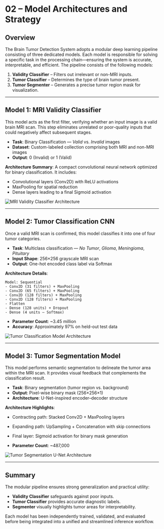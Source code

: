 # 02 – Model Architectures and Strategy

## Overview

The Brain Tumor Detection System adopts a modular deep learning pipeline consisting of three dedicated models. Each model is responsible for solving a specific task in the processing chain—ensuring the system is accurate, interpretable, and efficient. The pipeline consists of the following models:

1. **Validity Classifier** – Filters out irrelevant or non-MRI inputs.
2. **Tumor Classifier** – Determines the type of brain tumor present.
3. **Tumor Segmenter** – Generates a precise tumor region mask for visualization.

---

## Model 1: MRI Validity Classifier

This model acts as the first filter, verifying whether an input image is a valid brain MRI scan. This step eliminates unrelated or poor-quality inputs that could negatively affect subsequent stages.

* **Task**: Binary Classification — *Valid* vs. *Invalid* images
* **Dataset**: Custom-labeled collection comprising both MRI and non-MRI images
* **Output**: 0 (Invalid) or 1 (Valid)

**Architecture Summary**:
A compact convolutional neural network optimized for binary classification. It includes:

* Convolutional layers (Conv2D) with ReLU activations
* MaxPooling for spatial reduction
* Dense layers leading to a final Sigmoid activation

![MRI Validity Classifier Architecture](images/validity_model_architecture.png)

---

## Model 2: Tumor Classification CNN

Once a valid MRI scan is confirmed, this model classifies it into one of four tumor categories.

* **Task**: Multiclass classification — *No Tumor*, *Glioma*, *Meningioma*, *Pituitary*
* **Input Shape**: 256×256 grayscale MRI scan
* **Output**: One-hot encoded class label via Softmax

**Architecture Details**:

```
Model: Sequential
- Conv2D (31 filters) + MaxPooling
- Conv2D (65 filters) + MaxPooling
- Conv2D (128 filters) + MaxPooling
- Conv2D (128 filters) + MaxPooling
- Flatten
- Dense (128 units) + Dropout
- Dense (4 units – Softmax)
```

* **Parameter Count**: \~3.45 million
* **Accuracy**: Approximately 97% on held-out test data

![Tumor Classification Model Architecture](images\classifier_model.png)

---

## Model 3: Tumor Segmentation Model

This model performs semantic segmentation to delineate the tumor area within the MRI scan. It provides visual feedback that complements the classification result.

* **Task**: Binary segmentation (tumor region vs. background)
* **Output**: Pixel-wise binary mask (256×256×1)
* **Architecture**: U-Net-inspired encoder–decoder structure

**Architecture Highlights**:

* Contracting path: Stacked Conv2D + MaxPooling layers

* Expanding path: UpSampling + Concatenation with skip connections

* Final layer: Sigmoid activation for binary mask generation

* **Parameter Count**: \~487,000

![Tumor Segmentation U-Net Architecture](images/segmentation_model_architecture.png)

---

## Summary

The modular pipeline ensures strong generalization and practical utility:

* **Validity Classifier** safeguards against poor inputs.
* **Tumor Classifier** provides accurate diagnostic labels.
* **Segmenter** visually highlights tumor areas for interpretability.

Each model has been independently trained, validated, and evaluated before being integrated into a unified and streamlined inference workflow.

